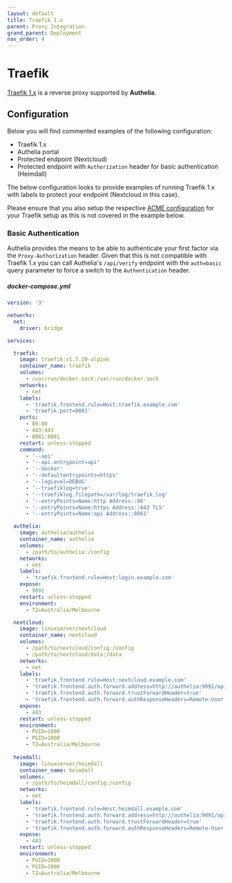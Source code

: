 ```yaml
---
layout: default
title: Traefik 1.x
parent: Proxy Integration
grand_parent: Deployment
nav_order: 4
---
```


# Traefik

[Traefik 1.x] is a reverse proxy supported by **Authelia**.

## Configuration

Below you will find commented examples of the following configuration:

* Traefik 1.x
* Authelia portal
* Protected endpoint (Nextcloud)
* Protected endpoint with `Authorization` header for basic authentication (Heimdall)

The below configuration looks to provide examples of running Traefik 1.x with labels to protect your endpoint (Nextcloud in this case).

Please ensure that you also setup the respective [ACME configuration](https://docs.traefik.io/v1.7/configuration/acme/) for your Traefik setup as this is not covered in the example below.

### Basic Authentication

Authelia provides the means to be able to authenticate your first factor via the `Proxy-Authorization` header.
Given that this is not compatible with Traefik 1.x you can call Authelia's `/api/verify` endpoint with the `auth=basic` query parameter to force a switch to the `Authentication` header.

##### docker-compose.yml
```yml
version: '3'

networks:
  net:
    driver: bridge

services:

  traefik:
    image: traefik:v1.7.20-alpine
    container_name: traefik
    volumes:
      - /var/run/docker.sock:/var/run/docker.sock
    networks:
      - net
    labels:
      - 'traefik.frontend.rule=Host:traefik.example.com'
      - 'traefik.port=8081'
    ports:
      - 80:80
      - 443:443
      - 8081:8081
    restart: unless-stopped
    command:
      - '--api'
      - '--api.entrypoint=api'
      - '--docker'
      - '--defaultentrypoints=https'
      - '--logLevel=DEBUG'
      - '--traefiklog=true'
      - '--traefiklog.filepath=/var/log/traefik.log'
      - '--entryPoints=Name:http Address::80'
      - '--entryPoints=Name:https Address::443 TLS'
      - '--entryPoints=Name:api Address::8081'

  authelia:
    image: authelia/authelia
    container_name: authelia
    volumes:
      - /path/to/authelia:/config
    networks:
      - net
    labels:
      - 'traefik.frontend.rule=Host:login.example.com'
    expose:
      - 9091
    restart: unless-stopped
    environment:
      - TZ=Australia/Melbourne

  nextcloud:
    image: linuxserver/nextcloud
    container_name: nextcloud
    volumes:
      - /path/to/nextcloud/config:/config
      - /path/to/nextcloud/data:/data
    networks:
      - net
    labels:
      - 'traefik.frontend.rule=Host:nextcloud.example.com'
      - 'traefik.frontend.auth.forward.address=http://authelia:9091/api/verify?rd=https://login.example.com/'
      - 'traefik.frontend.auth.forward.trustForwardHeader=true'
      - 'traefik.frontend.auth.forward.authResponseHeaders=Remote-User,Remote-Groups,Remote-Name,Remote-Email'
    expose:
      - 443
    restart: unless-stopped
    environment:
      - PUID=1000
      - PGID=1000
      - TZ=Australia/Melbourne
      
  heimdall:
    image: linuxserver/heimdall
    container_name: heimdall
    volumes:
      - /path/to/heimdall/config:/config
    networks:
      - net
    labels:
      - 'traefik.frontend.rule=Host:heimdall.example.com'
      - 'traefik.frontend.auth.forward.address=http://authelia:9091/api/verify?auth=basic'
      - 'traefik.frontend.auth.forward.trustForwardHeader=true'
      - 'traefik.frontend.auth.forward.authResponseHeaders=Remote-User,Remote-Groups,Remote-Name,Remote-Email'
    expose:
      - 443
    restart: unless-stopped
    environment:
      - PUID=1000
      - PGID=1000
      - TZ=Australia/Melbourne
```

[Traefik 1.x]: https://docs.traefik.io/v1.7/

